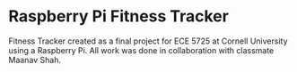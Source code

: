 # Raspberry Pi Fitness Tracker
Fitness Tracker created as a final project for ECE 5725 at Cornell University using a Raspberry Pi. All work was done in collaboration with classmate Maanav Shah.

